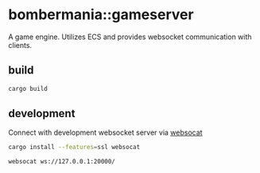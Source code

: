 # bombermania::gameserver
A game engine. Utilizes ECS and provides websocket communication with clients.

## build
```bash
cargo build
```

## development
Connect with development websocket server via [websocat](https://github.com/vi/websocat)

```bash
cargo install --features=ssl websocat
```

```bash
websocat ws://127.0.0.1:20000/
```


